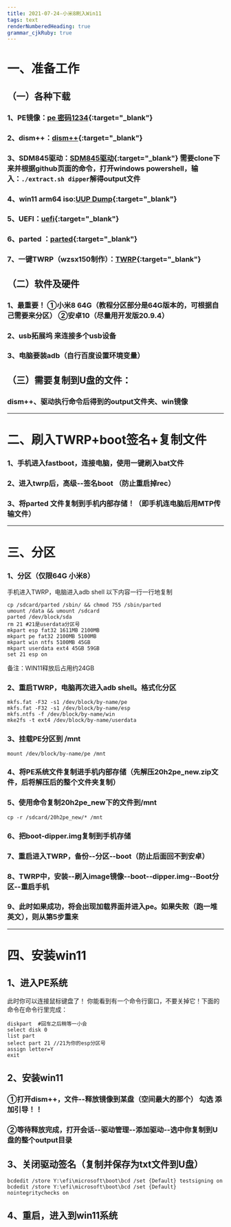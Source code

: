 ```yaml
---
title: 2021-07-24-小米8刷入Win11
tags: text
renderNumberedHeading: true
grammar_cjkRuby: true
---
```


# 一、准备工作  
## （一）各种下载   
### 1、PE镜像：[pe 密码1234](https://pan.adycloud.com/s/aOWuO){:target="_blank"}    
### 2、dism++：[dism++](http://www.chuyu.me/zh-Hans/index.html){:target="_blank"}      
### 3、SDM845驱动：[SDM845驱动](https://github.com/edk2-porting/WOA-Drivers){:target="_blank"}   需要clone下来并根据github页面的命令，打开windows powershell，输入：`./extract.sh dipper`解得output文件    
### 4、win11 arm64 iso:[UUP Dump](https://uupdump.net/?lang=zh-cn){:target="_blank"}      
### 5、UEFI：[uefi](https://github.com/edk2-porting/edk2-sdm845/releases){:target="_blank"}      
### 6、parted  ：[parted](https://wwa.lanzoui.com/izy3qrsd8ab){:target="_blank"}  
### 7、一键TWRP（wzsx150制作）：[TWRP](https://wwa.lanzoui.com/icFdWrsd98f){:target="_blank"}  
## （二）软件及硬件  
### 1、最重要！ ①小米8  64G（教程分区部分是64G版本的，可根据自己需要来分区）   ②安卓10（尽量用开发版20.9.4）
### 2、usb拓展坞 来连接多个usb设备   
### 3、电脑要装adb（自行百度设置环境变量）  
## （三）需要复制到U盘的文件：  
### dism++、驱动执行命令后得到的output文件夹、win镜像


----------
# 二、刷入TWRP+boot签名+复制文件
### 1、手机进入fastboot，连接电脑，使用一键刷入bat文件  
### 2、进入twrp后，高级--签名boot （防止重启掉rec）
### 3、**将parted 文件复制到手机内部存储！（即手机连电脑后用MTP传输文件）**


----------

# 三、分区  
### 1、分区（仅限64G 小米8） 
手机进入TWRP，电脑进入adb shell
以下内容一行一行地复制
``` 
cp /sdcard/parted /sbin/ && chmod 755 /sbin/parted
umount /data && umount /sdcard
parted /dev/block/sda
rm 21 #21是userdata分区号
mkpart esp fat32 1611MB 2100MB
mkpart pe fat32 2100MB 5100MB
mkpart win ntfs 5100MB 45GB   
mkpart userdata ext4 45GB 59GB  
set 21 esp on  
```
备注：WIN11释放后占用约24GB
### 2、重启TWRP，电脑再次进入adb shell。格式化分区

``` 
mkfs.fat -F32 -s1 /dev/block/by-name/pe
mkfs.fat -F32 -s1 /dev/block/by-name/esp
mkfs.ntfs -f /dev/block/by-name/win
mke2fs -t ext4 /dev/block/by-name/userdata
```
### 3、挂载PE分区到 /mnt

``` 
mount /dev/block/by-name/pe /mnt
```
### 4、将PE系统文件复制进手机内部存储（先解压20h2pe_new.zip文件，后将解压后的整个文件夹复制）  

### 5、使用命令复制20h2pe_new下的文件到/mnt
``` 
cp -r /sdcard/20h2pe_new/* /mnt
```
### 6、把boot-dipper.img复制到手机存储
### 7、重启进入TWRP，备份--分区--boot（防止后面回不到安卓）
### 8、TWRP中，安装--刷入image镜像--boot--dipper.img--Boot分区--重启手机
### 9、此时如果成功，将会出现加载界面并进入pe。如果失败（跑一堆英文），则从第5步重来

----------

# 四、安装win11

## 1、进入PE系统  
此时你可以连接鼠标键盘了！
你能看到有一个命令行窗口，不要关掉它！下面的命令在命令行里完成：

``` 
diskpart  #回车之后稍等一小会
select disk 0
list part
select part 21 //21为你的esp分区号
assign letter=Y
exit
```
## 2、安装win11
### ①打开dism++，文件--释放镜像到某盘（空间最大的那个） **勾选 添加引导！！**  
### ②等待释放完成，打开会话--驱动管理--添加驱动--选中你复制到U盘的整个output目录  

## 3、关闭驱动签名（复制并保存为txt文件到U盘）

``` 
bcdedit /store Y:\efi\microsoft\boot\bcd /set {Default} testsigning on
bcdedit /store Y:\efi\microsoft\boot\bcd /set {Default} nointegritychecks on
```
## 4、重启，进入到win11系统
